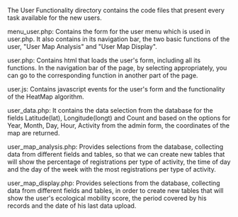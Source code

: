 The User Functionality directory contains the code files that present every task available for the new users.

menu_user.php: Contains the form for the user menu which is used in user.php. It also contains in its navigation bar, the two basic functions of the user, "User Map Analysis" and "User Map Display". 
  
user.php: Contains html that loads the user's form, including all its functions. In the navigation bar of the page, by selecting appropriately, you can go to the corresponding function in another part of the page.
 
user.js: Contains javascript events for the user's form and the functionality of the HeatMap algorithm. 

user_data.php: It contains the data selection from the database for the fields Latitude(lat), Longitude(longt) and Count and based on the options for Year, Month, Day, Hour, Activity from the admin form, the coordinates of the map are returned.

user_map_analysis.php: Provides selections from the database, collecting data from different fields and tables, so that we can create new tables that will show the percentage of registrations per type of activity, 
the time of day and the day of the week with the most registrations per type of activity.

user_map_display.php: Provides selections from the database, collecting data from different fields and tables, in order to create new tables that will show the user's ecological mobility score,
the period covered by his records and the date of his last data upload.

